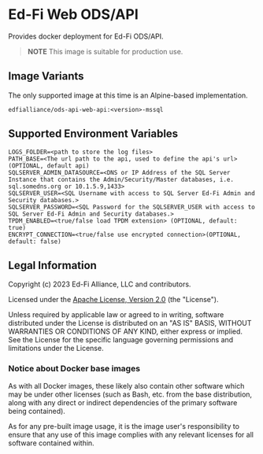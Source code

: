 # Ed-Fi Web ODS/API

Provides docker deployment for Ed-Fi ODS/API.

> **NOTE**
> This image is suitable for production use.

## Image Variants

The only supported image at this time is an Alpine-based implementation.

`edfialliance/ods-api-web-api:<version>-mssql`

## Supported Environment Variables

```none
LOGS_FOLDER=<path to store the log files>
PATH_BASE=<The url path to the api, used to define the api's url> (OPTIONAL, default api)
SQLSERVER_ADMIN_DATASOURCE=<DNS or IP Address of the SQL Server Instance that contains the Admin/Security/Master databases, i.e. sql.somedns.org or 10.1.5.9,1433>
SQLSERVER_USER=<SQL Username with access to SQL Server Ed-Fi Admin and Security databases.>
SQLSERVER_PASSWORD=<SQL Password for the SQLSERVER_USER with access to SQL Server Ed-Fi Admin and Security databases.>
TPDM_ENABLED=<true/false load TPDM extension> (OPTIONAL, default: true)
ENCRYPT_CONNECTION=<true/false use encrypted connection>(OPTIONAL, default: false)
```

## Legal Information

Copyright (c) 2023 Ed-Fi Alliance, LLC and contributors.

Licensed under the [Apache License, Version
2.0]([LICENSE](https://www.apache.org/licenses/LICENSE-2.0.txt)) (the
"License").

Unless required by applicable law or agreed to in writing, software distributed
under the License is distributed on an "AS IS" BASIS, WITHOUT WARRANTIES OR
CONDITIONS OF ANY KIND, either express or implied. See the License for the
specific language governing permissions and limitations under the License.

### Notice about Docker base images

As with all Docker images, these likely also contain other software which may be
under other licenses (such as Bash, etc. from the base distribution, along with
any direct or indirect dependencies of the primary software being contained).

As for any pre-built image usage, it is the image user's responsibility to
ensure that any use of this image complies with any relevant licenses for all
software contained within.
